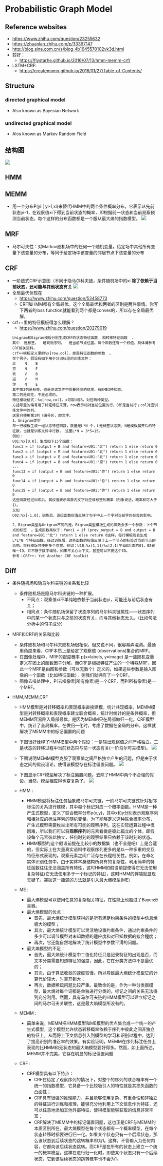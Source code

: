 # Probabilistic Graph Model

## Reference websites
+ https://www.zhihu.com/question/23255632
+ https://zhuanlan.zhihu.com/p/33397147
+ http://blog.sina.com.cn/s/blog_4b1645570102vk3d.html
+ 较好：
	+ https://flystarhe.github.io/2016/07/13/hmm-memm-crf/
+ LSTM+CRF:
	+ https://createmomo.github.io/2018/01/27/Table-of-Contents/


## Structure
### directed graphical model
+ Also known as Bayesian Network

### undirected graphical model
+ Alos known as Markov Random Field


## 结构图
![](https://pic2.zhimg.com/v2-48dd591b8bc4775b95dd032983c5e729_r.jpg)



## HMM

## MEMM
+  用一个分布P(yi | yi-1,xi)来替代HMM中的两个条件概率分布，它表示从先前状态yi-1，在观察值xi下得到当前状态的概率，即根据前一状态和当前观察预测当前状态。每个这样的分布函数都是一个服从最大熵的指数模型。
![](http://s6.sinaimg.cn/mw690/001LIdk2zy6Fys1NGdL05&690)

## MRF
+ 马尔可夫性：对Markov随机场中的任何一个随机变量，给定场中其他所有变量下该变量的分布，等同于给定场中该变量的邻居节点下该变量的分布

## CRF
+ 一阶链式CRF示意图（不同于隐马尔科夫链，条件随机场中的xi **除了依赖于当前状态，还可能与其他状态有关**
![](http://s6.sinaimg.cn/mw690/001LIdk2gy6FzSV0xh3b5&690)
+ 全局最优体现在
	+ https://www.zhihu.com/question/53458773 
	+ CRF和HMM都有全局最优。这个全局最优和两者的区别是两件事情。你写下两者的loss function就能看到两个都是convex的，所以存在全局最优解。
+ crf++里的特征模板得怎么理解？
	+ https://www.zhihu.com/question/20279019
	```
	Unigram和Bigram模板分别生成CRF的状态特征函数  和转移特征函数  。
	其中  是标签，  是观测序列，  是当前节点位置。每个函数还有一个权值，具体请参考CRF相关资料。
    crf++模板定义里的%x[row,col]，即是特征函数的参数  。
    举个例子。假设有如下用于分词标注的训练文件：
    北    N    B
    京    N    E
    欢    V    B
    迎    V    M
    你    N    E
    其中第3列是标签，也是测试文件中需要预测的结果，有BME3种状态。
    第二列是词性，不是必须的。
    特征模板格式：%x[row,col]。x可取U或B，对应两种类型。
    方括号里的编号用于标定特征来源，row表示相对当前位置的行，0即是当前行；col对应训练文件中的列。
    这里只使用第1列（编号0），即文字。
    1、Unigram类型
    每一行模板生成一组状态特征函数，数量是L*N 个，L是标签状态数，N是模板展开后的特征数，也就是训练文件中行数， 这里L*N = 3*5=15。
    例如：
    U01:%x[0,0]，生成如下15个函数：
    func1 = if (output = B and feature=U01:"北") return 1 else return 0
    func2 = if (output = M and feature=U01:"北") return 1 else return 0
    func3 = if (output = E and feature=U01:"北") return 1 else return 0
    func4 = if (output = B and feature=U01:"京") return 1 else return 0
    ...
    func13 = if (output = B and feature=U01:"你") return 1 else return 0
    func14 = if (output = M and feature=U01:"你") return 1 else return 0
    func15 = if (output = E and feature=U01:"你") return 1 else return 0
    这些函数经过训练后，其权值表示函数内文字对应该标签的概率（形象说法，概率和可大于1）。
    又如
    U02:%x[-1,0]，训练后，该组函数权值反映了句子中上一个字对当前字的标签的影响。

    2、Bigram类型与Unigram不同的是，Bigram类型模板生成的函数会多一个参数：上个节点的标签  。生成函数类似于：func1 = if (prev_output = B and output = B and feature=B01:"北") return 1 else return 0这样，每行模板则会生成 L*L*N 个特征函数。经过训练后，这些函数的权值反映了上一个节点的标签对当前节点的影响。每行模版可使用多个位置。例如：U18:%x[1,1]/%x[2,1]字母U后面的01，02是唯一ID，并不限于数字编号。如果不关心上下文，甚至可以不要这个ID。
    参考：CRF++: Yet Another CRF toolkit
	```



## Diff
+ 条件随机场和隐马尔科夫链的关系和比较
	+ 条件随机场是隐马尔科夫链的一种扩展。
		+ 不同点：观察值xi不单纯地依赖于当前状态yi，可能还与前后状态有关；
		+ 相同点：条件随机场保留了状态序列的马尔科夫链属性——状态序列中的某一个状态只与之前的状态有关，而与其他状态无关。（比如句法分析中的句子成分）
+ MRF和CRF的关系和比较
	+ 条件随机场和马尔科夫随机场很相似，但又说不同，很容易弄混淆。最通用角度来看，CRF本质上是给定了观察值 (observations)集合的MRF。
    + 在图像处理中，MRF的密度概率 p(x=labels, y=image) 是一些随机变量定义在团上的函数因子分解。而CRF是根据特征产生的一个特殊MRF。因此一个MRF是由图和参数（可以无数个）定义的，如果这些参数是输入图像的一个函数（比如特征函数），则我们就拥有了一个CRF。
    + 图像去噪处理中，P(去噪像素|所有像素)是一个CRF，而P(所有像素)是一个MRF。

+ HMM,MEMM,CRF
	+ HMM模型是对转移概率和表现概率直接建模，统计共现概率。MEMM模型是对转移概率和表现概率建立联合概率，统计时统计的是条件概率，但MEMM容易陷入局部最优，是因为MEMM只在局部做归一化。CRF模型中，统计了全局概率，在做归一化时，考虑了数据在全局的分布，这样就解决了MEMM中的标记偏置的问题
	+ 下图很好诠释了HMM模型中两个假设：一是输出观察值之间严格独立，二是状态的转移过程中当前状态只与前一状态有关(一阶马尔可夫模型)。
	![](https://flystarhe.github.io/images/2016-07-15-hmm-memm-crf-02.png)
	+ 下图说明MEMM模型克服了观察值之间严格独立产生的问题，但是由于状态之间的假设理论，使得该模型存在标注偏置问题。
	![](https://flystarhe.github.io/images/2016-07-15-hmm-memm-crf-03.png)
	+ 下图显示CRF模型解决了标注偏置问题，去除了HMM中两个不合理的假设。当然，模型相应得也变复杂了。
	![](https://flystarhe.github.io/images/2016-07-15-hmm-memm-crf-04.png)

    + HMM :
    	+ HMM模型将标注任务抽象成马尔可夫链，一阶马尔可夫链式针对相邻标注的关系进行建模，其中每个标记对应一个概率函数。HMM是一种产生式模型，定义了联合概率分布p(x,y)，其中x和y分别表示观察序列和相对应的标注序列的随机变量。为了能够定义这种联合概率分布，产生式模型需要枚举出所有可能的观察序列，这在实际运算过程中很困难，所以我们可以将**观察序列**的元素看做是彼此孤立的个体，即假设每个元素彼此独立，任何时刻的观察结果只依赖于该时刻的状态。
    	+ HMM模型的这个假设前提在比较小的数据集（也不全是吧）上是合适的，但实际上在大量真实语料中观察序列更多的是以一种多重的交互特征形式表现的，观察元素之间广泛存在长程相关性。例如，在命名实体识别任务中，由于实体本身结构所具有的复杂性，利用简单的特征函数往往无法涵盖所有特性，这时HMM的假设前提使得它无法使用复杂特征(它无法使用多于一个标记的特征)，这时HMM的弊端就显现无疑了。突破这一瓶颈的方法就是引入最大熵模型(ME)
    + ME : 
    	+ 最大熵模型可以使用任意的复杂相关特征，在性能上也超过了Bayes分类器。
        + 最大熵模型的优点：
            + 首先，最大熵统计模型获得的是所有满足约束条件的模型中信息熵极大的模型；
            + 其次，最大熵统计模型可以灵活地设置约束条件，通过约束条件的多少可以调节模型对未知数据的适应度和对已知数据的拟合程度；
            + 再次，它还能自然地解决了统计模型中参数平滑的问题。
        + 最大熵模型的不足：
            + 首先，最大熵统计模型中二值化特征只是记录特征的出现是否，而文本分类需要知道特征的强度，因此，它在分类方法中不是最优的；
            + 其次，由于算法收敛的速度较慢，所以导致最大熵统计模型它的计算代价较大，时空开销大；
            + 再次，数据稀疏问题比较严重。最致命的是，作为一种分类器模型，最大熵对每个词都是单独进行分类的，标记之间的关系无法得到充分利用。然而，具有马尔可夫链的HMM模型可以建立标记之间的马尔可夫关联性，这是最大熵模型所没有的。
	+ MEMM :
		+ 简单来说，MEMM把HMM模型和ME模型的优点集合成一个统一的产生式模型，这个模型允许状态转移概率依赖于序列中彼此之间非独立的特征上，从而将上下文信息引入到模型的学习和识别过程中，达到了提高识别的准召率的效果。有实验证明，MEMM在序列标注任务上表现的比HMM和无状态的最大熵模型要好得多。然而，如上面所述，MEMM并不完美，它存在明显的标记偏置问题
	+ CRF :
		+ CRF模型具有以下特点：
			+ CRF在给定了观察序列的情况下，对整个的序列的联合概率有一个统一的指数模型，它具备一个比较吸引人的特性就是其损失函数的凸面性；
			+ CRF具有很强的推理能力，并且能够使用复杂、有重叠性和非独立的特征进行训练和推理，能够充分地利用上下文信息作为特征，还可以任意地添加其他外部特征，使得模型能够获取的信息非常丰富；
			+ CRF解决了MEMM中的标记偏置问题，这也正是CRF与MEMM的本质区别所在。最大熵模型在每个状态都有一个概率模型，在每个状态转移时都要进行归一化。如果某个状态只有一个后续状态，那么该状态到后续状态的跳转概率即为1。这样，不管输入为任何内容，它都向该后续状态跳转。而CRF是在所有的状态上建立一个统一的概率模型，这样在进行归一化时，即使某个状态只有一个后续状态，它到该后续状态的跳转概率也不会为1。
